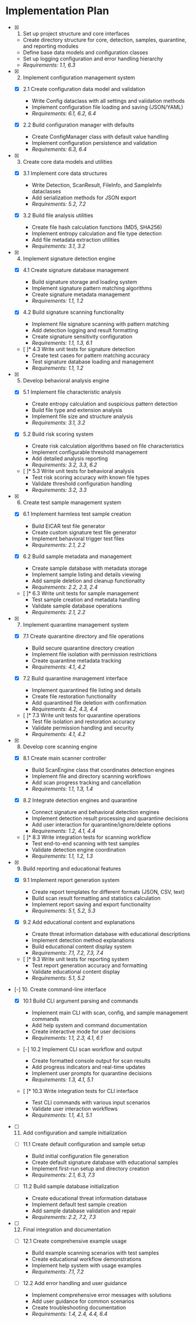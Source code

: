 # Implementation Plan

- [x] 1. Set up project structure and core interfaces





  - Create directory structure for core, detection, samples, quarantine, and reporting modules
  - Define base data models and configuration classes
  - Set up logging configuration and error handling hierarchy
  - _Requirements: 1.1, 6.3_

- [x] 2. Implement configuration management system





  - [x] 2.1 Create configuration data model and validation


    - Write Config dataclass with all settings and validation methods
    - Implement configuration file loading and saving (JSON/YAML)
    - _Requirements: 6.1, 6.2, 6.4_
  


  - [x] 2.2 Build configuration manager with defaults





    - Create ConfigManager class with default value handling
    - Implement configuration persistence and validation
    - _Requirements: 6.3, 6.4_

- [x] 3. Create core data models and utilities





  - [x] 3.1 Implement core data structures


    - Write Detection, ScanResult, FileInfo, and SampleInfo dataclasses
    - Add serialization methods for JSON export
    - _Requirements: 5.2, 7.2_
  


  - [x] 3.2 Build file analysis utilities





    - Create file hash calculation functions (MD5, SHA256)
    - Implement entropy calculation and file type detection
    - Add file metadata extraction utilities
    - _Requirements: 3.1, 3.2_

- [x] 4. Implement signature detection engine





  - [x] 4.1 Create signature database management


    - Build signature storage and loading system
    - Implement signature pattern matching algorithms
    - Create signature metadata management
    - _Requirements: 1.1, 1.2_
  


  - [x] 4.2 Build signature scanning functionality





    - Implement file signature scanning with pattern matching
    - Add detection logging and result formatting
    - Create signature sensitivity configuration
    - _Requirements: 1.1, 1.3, 6.1_
  
  - [ ]* 4.3 Write unit tests for signature detection
    - Create test cases for pattern matching accuracy
    - Test signature database loading and management
    - _Requirements: 1.1, 1.2_

- [x] 5. Develop behavioral analysis engine





  - [x] 5.1 Implement file characteristic analysis


    - Create entropy calculation and suspicious pattern detection
    - Build file type and extension analysis
    - Implement file size and structure analysis
    - _Requirements: 3.1, 3.2_
  


  - [x] 5.2 Build risk scoring system








    - Create risk calculation algorithms based on file characteristics
    - Implement configurable threshold management
    - Add detailed analysis reporting
    - _Requirements: 3.2, 3.3, 6.2_
  
  - [ ]* 5.3 Write unit tests for behavioral analysis
    - Test risk scoring accuracy with known file types
    - Validate threshold configuration handling
    - _Requirements: 3.2, 3.3_

- [x] 6. Create test sample management system





  - [x] 6.1 Implement harmless test sample creation


    - Build EICAR test file generator
    - Create custom signature test file generator
    - Implement behavioral trigger test files
    - _Requirements: 2.1, 2.2_
  



  - [x] 6.2 Build sample metadata and management





    - Create sample database with metadata storage
    - Implement sample listing and details viewing
    - Add sample deletion and cleanup functionality
    - _Requirements: 2.2, 2.3, 2.4_
  
  - [ ]* 6.3 Write unit tests for sample management
    - Test sample creation and metadata handling
    - Validate sample database operations
    - _Requirements: 2.1, 2.2_

- [x] 7. Implement quarantine management system





  - [x] 7.1 Create quarantine directory and file operations



    - Build secure quarantine directory creation
    - Implement file isolation with permission restrictions
    - Create quarantine metadata tracking
    - _Requirements: 4.1, 4.2_
  


  - [x] 7.2 Build quarantine management interface





    - Implement quarantined file listing and details
    - Create file restoration functionality
    - Add quarantined file deletion with confirmation
    - _Requirements: 4.2, 4.3, 4.4_
  
  - [ ]* 7.3 Write unit tests for quarantine operations
    - Test file isolation and restoration accuracy
    - Validate permission handling and security
    - _Requirements: 4.1, 4.2_

- [x] 8. Develop core scanning engine




  - [x] 8.1 Create main scanner controller


    - Build ScanEngine class that coordinates detection engines
    - Implement file and directory scanning workflows
    - Add scan progress tracking and cancellation
    - _Requirements: 1.1, 1.3, 1.4_
  


  - [x] 8.2 Integrate detection engines and quarantine





    - Connect signature and behavioral detection engines
    - Implement detection result processing and quarantine decisions
    - Add user interaction for quarantine/ignore/delete options
    - _Requirements: 1.2, 4.1, 4.4_
  
  - [ ]* 8.3 Write integration tests for scanning workflow
    - Test end-to-end scanning with test samples
    - Validate detection engine coordination
    - _Requirements: 1.1, 1.2, 1.3_

- [x] 9. Build reporting and educational features





  - [x] 9.1 Implement report generation system


    - Create report templates for different formats (JSON, CSV, text)
    - Build scan result formatting and statistics calculation
    - Implement report saving and export functionality
    - _Requirements: 5.1, 5.2, 5.3_
  
  - [x] 9.2 Add educational content and explanations


    - Create threat information database with educational descriptions
    - Implement detection method explanations
    - Build educational content display system
    - _Requirements: 7.1, 7.2, 7.3, 7.4_
  
  - [ ]* 9.3 Write unit tests for reporting system
    - Test report generation accuracy and formatting
    - Validate educational content display
    - _Requirements: 5.1, 5.2_

- [-] 10. Create command-line interface





  - [x] 10.1 Build CLI argument parsing and commands


    - Implement main CLI with scan, config, and sample management commands
    - Add help system and command documentation
    - Create interactive mode for user decisions
    - _Requirements: 1.1, 2.3, 4.1, 6.1_
  

  - [-] 10.2 Implement CLI scan workflow and output

    - Create formatted console output for scan results
    - Add progress indicators and real-time updates
    - Implement user prompts for quarantine decisions
    - _Requirements: 1.3, 4.1, 5.1_
  
  - [ ]* 10.3 Write integration tests for CLI interface
    - Test CLI commands with various input scenarios
    - Validate user interaction workflows
    - _Requirements: 1.1, 4.1, 5.1_

- [ ] 11. Add configuration and sample initialization
  - [ ] 11.1 Create default configuration and sample setup
    - Build initial configuration file generation
    - Create default signature database with educational samples
    - Implement first-run setup and directory creation
    - _Requirements: 2.1, 6.3, 7.3_
  
  - [ ] 11.2 Build sample database initialization
    - Create educational threat information database
    - Implement default test sample creation
    - Add sample database validation and repair
    - _Requirements: 2.2, 7.2, 7.3_

- [ ] 12. Final integration and documentation
  - [ ] 12.1 Create comprehensive example usage
    - Build example scanning scenarios with test samples
    - Create educational workflow demonstrations
    - Implement help system with usage examples
    - _Requirements: 7.1, 7.2_
  
  - [ ] 12.2 Add error handling and user guidance
    - Implement comprehensive error messages with solutions
    - Add user guidance for common scenarios
    - Create troubleshooting documentation
    - _Requirements: 1.4, 2.4, 4.4, 6.4_